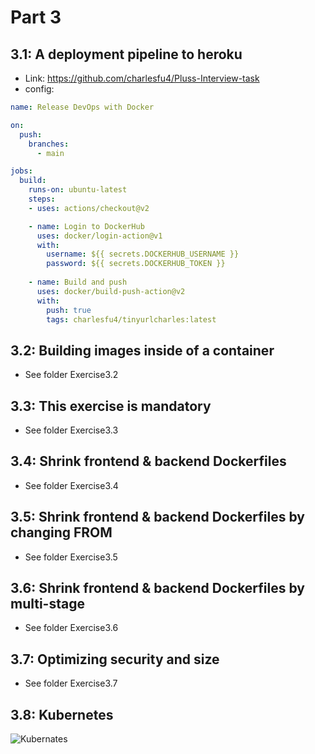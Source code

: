 # Part 3

## 3.1: A deployment pipeline to heroku 

- Link: https://github.com/charlesfu4/Pluss-Interview-task
- config:

```yaml
name: Release DevOps with Docker

on:
  push:
    branches: 
      - main 

jobs:
  build:
    runs-on: ubuntu-latest
    steps:
    - uses: actions/checkout@v2

    - name: Login to DockerHub
      uses: docker/login-action@v1 
      with:
        username: ${{ secrets.DOCKERHUB_USERNAME }}
        password: ${{ secrets.DOCKERHUB_TOKEN }}
    
    - name: Build and push
      uses: docker/build-push-action@v2
      with:
        push: true
        tags: charlesfu4/tinyurlcharles:latest
```

## 3.2: Building images inside of a container

- See folder Exercise3.2

## 3.3: This exercise is mandatory  

- See folder Exercise3.3

## 3.4: Shrink frontend & backend Dockerfiles  

- See folder Exercise3.4

## 3.5: Shrink frontend & backend Dockerfiles by changing FROM

- See folder Exercise3.5

## 3.6: Shrink frontend & backend Dockerfiles by multi-stage 

- See folder Exercise3.6

## 3.7: Optimizing security and size

- See folder Exercise3.7

## 3.8: Kubernetes 
![Kubernates](https://user-images.githubusercontent.com/14807898/126503492-8963ad97-86d3-4ff4-b2b6-05734468bf0f.png)
